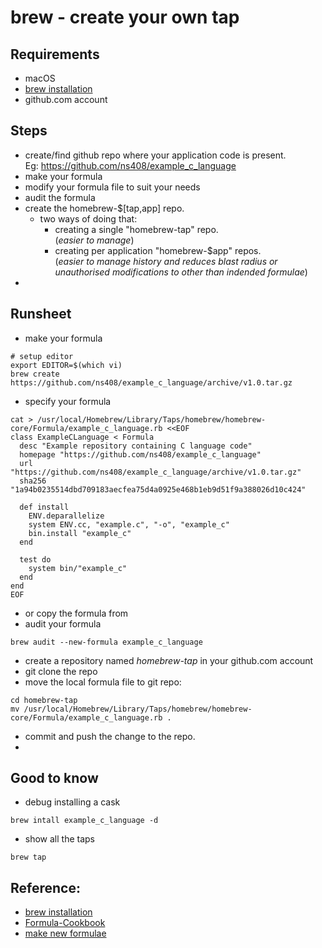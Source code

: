# brew - create your own tap

## Requirements

- macOS
- [brew installation]
- github.com account

## Steps

- create/find github repo where your application code is present. <br> Eg: https://github.com/ns408/example_c_language
- make your formula
- modify your formula file to suit your needs
- audit the formula
- create the homebrew-$[tap,app] repo.
  - two ways of doing that:
    - creating a single "homebrew-tap" repo. <br>(_easier to manage_)
    - creating per application "homebrew-$app" repos. <br>(_easier to manage history and reduces blast radius or unauthorised modifications to other than indended formulae_)
- 



## Runsheet

- make your formula
```shell
# setup editor
export EDITOR=$(which vi)
brew create https://github.com/ns408/example_c_language/archive/v1.0.tar.gz
```
- specify your formula 
```shell
cat > /usr/local/Homebrew/Library/Taps/homebrew/homebrew-core/Formula/example_c_language.rb <<EOF
class ExampleCLanguage < Formula
  desc "Example repository containing C language code"
  homepage "https://github.com/ns408/example_c_language"
  url "https://github.com/ns408/example_c_language/archive/v1.0.tar.gz"
  sha256 "1a94b0235514dbd709183aecfea75d4a0925e468b1eb9d51f9a388026d10c424"

  def install
    ENV.deparallelize
    system ENV.cc, "example.c", "-o", "example_c"
    bin.install "example_c"
  end

  test do
    system bin/"example_c"
  end
end
EOF
```
- or copy the formula from 
- audit your formula
```shell
brew audit --new-formula example_c_language
```
- create a repository named *homebrew-tap* in your github.com account
- git clone the repo
- move the local formula file to git repo:
```shell
cd homebrew-tap
mv /usr/local/Homebrew/Library/Taps/homebrew/homebrew-core/Formula/example_c_language.rb .
```
- commit and push the change to the repo.
- 

## Good to know

- debug installing a cask
```shell
brew intall example_c_language -d
```
- show all the taps
```shell
brew tap
```

## Reference:

- [brew installation]
- [Formula-Cookbook]
- [make new formulae]

[brew installation]: https://docs.brew.sh/Installation
[Formula-Cookbook]: https://docs.brew.sh/Formula-Cookbook
[make new formulae]: https://docs.brew.sh/FAQ#can-i-make-new-formulae